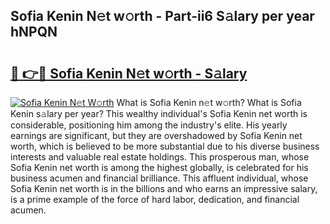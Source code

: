 ## Sofia Kenin N𝚎t w𝚘rth - Part-ii6 S𝚊lary per year hNPQN

# <h2><a href="http://gc57l2v.nevu.top/?p=Sofia+Kenin">🔗 👉🔴 Sofia Kenin N𝚎t w𝚘rth - S𝚊lary</a></h2>

[![Sofia Kenin N𝚎t W𝚘rth](https://i.imgur.com/Oavwk0R.jpeg)](http://gc57l2v.nevu.top/?p=Sofia+Kenin)
What is Sofia Kenin n𝚎t w𝚘rth? What is Sofia Kenin s𝚊lary per year?
This wealthy individual's Sofia Kenin net worth is considerable, positioning him among the industry's elite. His yearly earnings are significant, but they are overshadowed by Sofia Kenin net worth, which is believed to be more substantial due to his diverse business interests and valuable real estate holdings. This prosperous man, whose Sofia Kenin net worth is among the highest globally, is celebrated for his business acumen and financial brilliance. This affluent individual, whose Sofia Kenin net worth is in the billions and who earns an impressive salary, is a prime example of the force of hard labor, dedication, and financial acumen.
